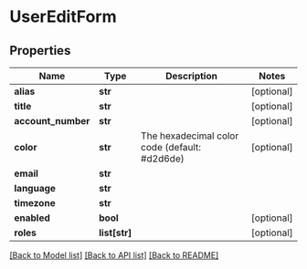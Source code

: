 # UserEditForm

## Properties
Name | Type | Description | Notes
------------ | ------------- | ------------- | -------------
**alias** | **str** |  | [optional] 
**title** | **str** |  | [optional] 
**account_number** | **str** |  | [optional] 
**color** | **str** | The hexadecimal color code (default: #d2d6de) | [optional] 
**email** | **str** |  | 
**language** | **str** |  | 
**timezone** | **str** |  | 
**enabled** | **bool** |  | [optional] 
**roles** | **list[str]** |  | [optional] 

[[Back to Model list]](../README.md#documentation-for-models) [[Back to API list]](../README.md#documentation-for-api-endpoints) [[Back to README]](../README.md)


